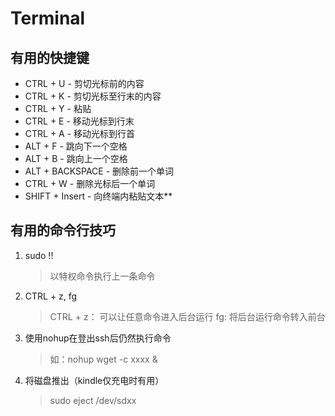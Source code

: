 # Terminal

## 有用的快捷键
*   CTRL + U - 剪切光标前的内容
*   CTRL + K - 剪切光标至行末的内容
*   CTRL + Y - 粘贴
*   CTRL + E - 移动光标到行末
*   CTRL + A - 移动光标到行首
*   ALT + F - 跳向下一个空格
*   ALT + B - 跳向上一个空格
*   ALT + BACKSPACE - 删除前一个单词
*   CTRL + W - 删除光标后一个单词
*   SHIFT + Insert - 向终端内粘贴文本**


## 有用的命令行技巧

1. sudo !!
    > 以特权命令执行上一条命令

2. CTRL + z, fg
    > CTRL + z： 可以让任意命令进入后台运行
    > fg: 将后台运行命令转入前台

3. 使用nohup在登出ssh后仍然执行命令
    > 如：nohup wget -c xxxx &

4. 将磁盘推出（kindle仅充电时有用）
    > sudo eject /dev/sdxx